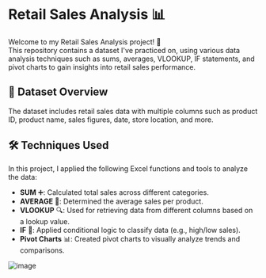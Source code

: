 # Retail Sales Analysis 📊

Welcome to my Retail Sales Analysis project! 🎉  
This repository contains a dataset I've practiced on, using various data analysis techniques such as sums, averages, VLOOKUP, IF statements, and pivot charts to gain insights into retail sales performance. 

## 🔎 Dataset Overview
The dataset includes retail sales data with multiple columns such as product ID, product name, sales figures, date, store location, and more.

## 🛠️ Techniques Used
In this project, I applied the following Excel functions and tools to analyze the data:

- **SUM** ➕: Calculated total sales across different categories.
- **AVERAGE** 📏: Determined the average sales per product.
- **VLOOKUP** 🔍: Used for retrieving data from different columns based on a lookup value.
- **IF** 🧮: Applied conditional logic to classify data (e.g., high/low sales).
- **Pivot Charts** 📊: Created pivot charts to visually analyze trends and comparisons.

![image](https://github.com/user-attachments/assets/04351d11-ac13-429a-9190-56018caf0457)
